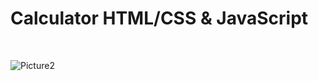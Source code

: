 # Calculator HTML/CSS & JavaScript

<br>

![Picture2](https://github.com/KamyarGanjian/simple-calculator-JS/assets/145255798/767d4a1f-49fc-4b0f-984b-fa2f9ab59447)
